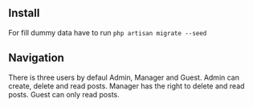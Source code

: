 
## Install

For fill dummy data have to run ```php artisan migrate --seed```

## Navigation

There is three users by defaul Admin, Manager and Guest.
Admin can create, delete and read posts.
Manager has the right to delete and read posts.
Guest can only read posts.